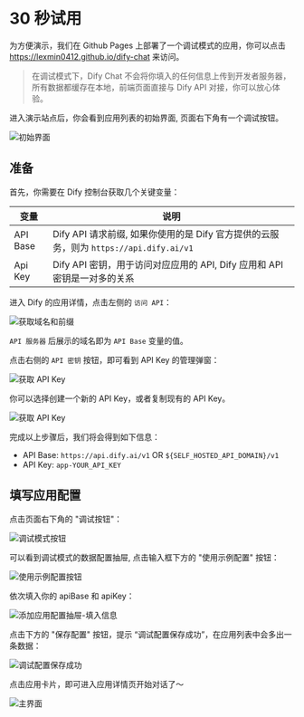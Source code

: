 # 30 秒试用

为方便演示，我们在 Github Pages 上部署了一个调试模式的应用，你可以点击 https://lexmin0412.github.io/dify-chat 来访问。

> 在调试模式下，Dify Chat 不会将你填入的任何信息上传到开发者服务器，所有数据都缓存在本地，前端页面直接与 Dify API 对接，你可以放心体验。

进入演示站点后，你会看到应用列表的初始界面, 页面右下角有一个调试按钮。

![初始界面](/guide__debug_mode_main.png)

## 准备

首先，你需要在 Dify 控制台获取几个关键变量：

| 变量     | 说明                                                                                   |
| -------- | -------------------------------------------------------------------------------------- |
| API Base | Dify API 请求前缀, 如果你使用的是 Dify 官方提供的云服务，则为 `https://api.dify.ai/v1` |
| Api Key  | Dify API 密钥，用于访问对应应用的 API, Dify 应用和 API 密钥是一对多的关系              |

进入 Dify 的应用详情，点击左侧的 `访问 API`：

![获取域名和前缀](/get_api_base.png)

`API 服务器` 后展示的域名即为 `API Base` 变量的值。

点击右侧的 `API 密钥` 按钮，即可看到 API Key 的管理弹窗：

![获取 API Key](/get_api_key_entry.png)

你可以选择创建一个新的 API Key，或者复制现有的 API Key。

![获取 API Key](/get_api_key.png)

完成以上步骤后，我们将会得到如下信息：

- API Base: `https://api.dify.ai/v1` OR `${SELF_HOSTED_API_DOMAIN}/v1`
- API Key: `app-YOUR_API_KEY`

## 填写应用配置

点击页面右下角的 "调试按钮"：

![调试模式按钮](/guide__debug_mode_button.png)

可以看到调试模式的数据配置抽屉, 点击输入框下方的 "使用示例配置" 按钮：

![使用示例配置按钮](/guide__debug_mode_use_sample_data_button.png)

依次填入你的 apiBase 和 apiKey：

![添加应用配置抽屉-填入信息](/guide__debug_mode_data_fulfilled.png)

点击下方的 "保存配置" 按钮，提示 “调试配置保存成功”，在应用列表中会多出一条数据：

![调试配置保存成功](/guide__debug_mode_save_success.png)

点击应用卡片，即可进入应用详情页开始对话了～

![主界面](/guide__sample_chat_main.png)
